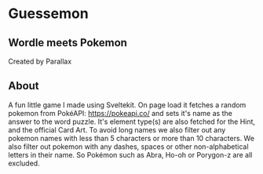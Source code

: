 # Guessemon
## Wordle meets Pokemon
Created by Parallax

## About
A fun little game I made using Sveltekit. On page load it fetches a random pokemon from PokéAPI:  https://pokeapi.co/ and sets it's name as the answer to the word puzzle. It's element type(s) are also fetched for the Hint, and the official Card Art.
To avoid long names we also filter out any pokemon names with less than 5 characters or more than 10 characters. We also filter out pokemon with any dashes, spaces or other non-alphabetical letters in their name. So Pokémon such as Abra, Ho-oh or Porygon-z are all excluded.

